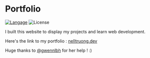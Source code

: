 # Portfolio

[![Langage](https://badgen.net/static/Langage/Svelte/ff3e00)](https://svelte.dev/)
![License](https://badgen.net/static/License/MIT/)

I built this website to display my projects and learn web development.

Here's the link to my portfolio : [nelltruong.dev](https://nelltruong.dev/)

Huge thanks to [@gwennlbh](https://github.com/gwennlbh) for her help ! :)

